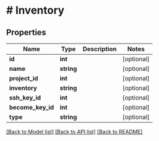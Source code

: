 # # Inventory

## Properties

Name | Type | Description | Notes
------------ | ------------- | ------------- | -------------
**id** | **int** |  | [optional]
**name** | **string** |  | [optional]
**project_id** | **int** |  | [optional]
**inventory** | **string** |  | [optional]
**ssh_key_id** | **int** |  | [optional]
**become_key_id** | **int** |  | [optional]
**type** | **string** |  | [optional]

[[Back to Model list]](../../README.md#models) [[Back to API list]](../../README.md#endpoints) [[Back to README]](../../README.md)
